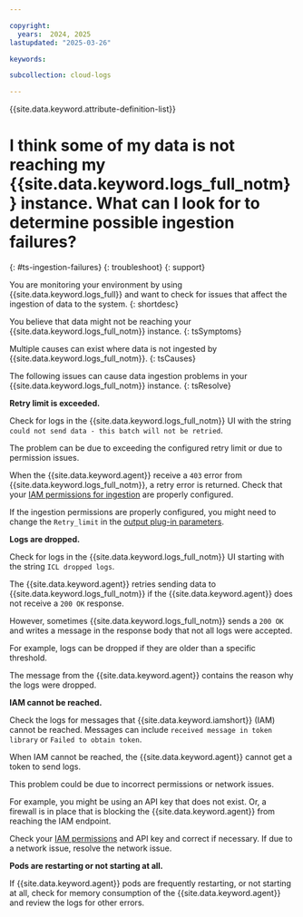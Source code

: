 ```yaml
---

copyright:
  years:  2024, 2025
lastupdated: "2025-03-26"

keywords: 

subcollection: cloud-logs

---
```



{{site.data.keyword.attribute-definition-list}}

# I think some of my data is not reaching my {{site.data.keyword.logs_full_notm}} instance. What can I look for to determine possible ingestion failures?
{: #ts-ingestion-failures}
{: troubleshoot}
{: support}

You are monitoring your environment by using {{site.data.keyword.logs_full}} and want to check for issues that affect the ingestion of data to the system.
{: shortdesc}

You believe that data might not be reaching your {{site.data.keyword.logs_full_notm}} instance.
{: tsSymptoms}

Multiple causes can exist where data is not ingested by {{site.data.keyword.logs_full_notm}}.
{: tsCauses}

The following issues can cause data ingestion problems in your {{site.data.keyword.logs_full_notm}} instance.
{: tsResolve}

**Retry limit is exceeded.**

Check for logs in the {{site.data.keyword.logs_full_notm}} UI with the string `could not send data - this batch will not be retried`.

The problem can be due to exceeding the configured retry limit or due to permission issues.

When the {{site.data.keyword.agent}} receive a `403` error from {{site.data.keyword.logs_full_notm}}, a retry error is returned. Check that your [IAM permissions for ingestion](/docs/cloud-logs?topic=cloud-logs-iam-ingestion-permissions) are properly configured.

If the ingestion permissions are properly configured, you might need to change the `Retry_limit` in the [output plug-in parameters](/docs/cloud-logs?topic=cloud-logs-agent-plugin-parameters).

**Logs are dropped.**

Check for logs in the {{site.data.keyword.logs_full_notm}} UI starting with the string `ICL dropped logs`.

The {{site.data.keyword.agent}} retries sending data to {{site.data.keyword.logs_full_notm}} if the {{site.data.keyword.agent}} does not receive a `200 OK` response.

However, sometimes {{site.data.keyword.logs_full_notm}} sends a `200 OK` and writes a message in the response body that not all logs were accepted.

For example, logs can be dropped if they are older than a specific threshold.

The message from the {{site.data.keyword.agent}} contains the reason why the logs were dropped.

**IAM cannot be reached.**

Check the logs for messages that {{site.data.keyword.iamshort}} (IAM) cannot be reached. Messages can include `received message in token library` or `Failed to obtain token`.

When IAM cannot be reached, the {{site.data.keyword.agent}} cannot get a token to send logs.

This problem could be due to incorrect permissions or network issues.

For example, you might be using an API key that does not exist. Or, a firewall is in place that is blocking the {{site.data.keyword.agent}} from reaching the IAM endpoint.

Check your [IAM permissions](/docs/cloud-logs?topic=cloud-logs-iam-ingestion-permissions) and API key and correct if necessary. If due to a network issue, resolve the network issue.

**Pods are restarting or not starting at all.**

If {{site.data.keyword.agent}} pods are frequently restarting, or not starting at all, check for memory consumption of the {{site.data.keyword.agent}} and review the logs for other errors.
